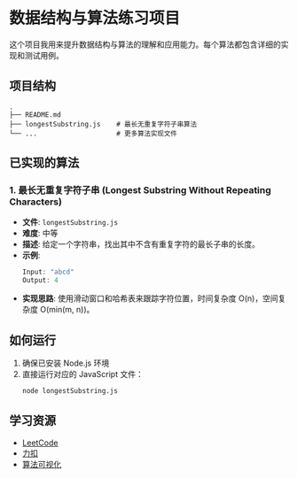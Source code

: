 # 数据结构与算法练习项目

这个项目我用来提升数据结构与算法的理解和应用能力。每个算法都包含详细的实现和测试用例。

## 项目结构

```
.
├── README.md
├── longestSubstring.js    # 最长无重复字符子串算法
└── ...                    # 更多算法实现文件
```

## 已实现的算法

### 1. 最长无重复字符子串 (Longest Substring Without Repeating Characters)

- **文件**: `longestSubstring.js`
- **难度**: 中等
- **描述**: 给定一个字符串，找出其中不含有重复字符的最长子串的长度。
- **示例**:
  ```javascript
  Input: "abcd"
  Output: 4
  ```
- **实现思路**: 使用滑动窗口和哈希表来跟踪字符位置，时间复杂度 O(n)，空间复杂度 O(min(m, n))。

## 如何运行

1. 确保已安装 Node.js 环境
2. 直接运行对应的 JavaScript 文件：
   ```bash
   node longestSubstring.js
   ```

## 学习资源

- [LeetCode](https://leetcode.com/)
- [力扣](https://leetcode.cn/)
- [算法可视化](https://visualgo.net/) 